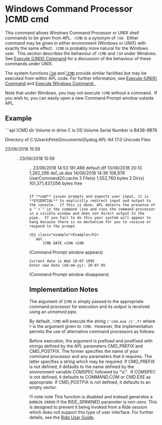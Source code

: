 <h1 class="heading"><span class="name">Windows Command Processor</span> <span class="command">)CMD cmd</span></h1>

This command allows Windows Command Processor or UNIX shell commands to be given from APL.  `)CMD` is a synonym of `)SH`.  Either command may be given in either environment (Windows or UNIX) with exactly the same effect.  `)CMD` is probably more natural for the Windows user.  This section describes the behaviour of `)CMD` and `)SH` under Windows.  See [Execute (UNIX) Command](sh.md) for a discussion of the behaviour of these commands under UNIX.

The system functions [`⎕SH`](../system-functions/execute-unix-command.md) and [`⎕CMD`](../system-functions/execute-windows-command.md) provide similar facilities but may be executed from within APL code. For further information, see [Execute (UNIX) Command](../system-functions/execute-unix-command.md) and [Execute Windows Command: ](../system-functions/execute-windows-command.md).

Note that under Windows, you may not execute `)CMD` without a command.  If you wish to, you can easily open a new Command Prompt window outside APL.

<h2 class="example">Example</h2>
```apl
     )CMD dir
 Volume in drive C is OS
 Volume Serial Number is B438-9B76

 Directory of C:\Users\Pete\Documents\Dyalog APL-64 17.0 Unicode Files

23/06/2018  15:59    <DIR>          .
23/06/2018  15:59    <DIR>          ..
23/06/2018  14:53           181,488 default.dlf
13/06/2018  20:13         1,262,296 def_uk.dse
14/06/2018  14:36           108,976 UserCommand20.cache
               3 File(s)      1,552,760 bytes
               2 Dir(s)  101,371,437,056 bytes free

```

If **cmd** issues prompts and expects user input, it is **ESSENTIAL** to explicitly redirect input and output to the console.  If this is done, APL detects the presence of a "`>`" in the command line and runs the command processor in a visible window and does not direct output to the pipe.  If you fail to do this your system will appear to hang because there is no mechanism for you to receive or respond to the prompt.

<h2 class="example">Example</h2>
```apl
      )CMD DATE <CON >CON
```

(Command Prompt window appears)
```apl
Current date is Wed 19-07-1995
Enter new date (dd-mm-yy): 20-07-95
```

(Command Prompt window disappears)

## Implementation Notes

The argument of )`CMD` is simply passed to the appropriate command processor for execution and its output is received using an *unnamed pipe*.

By default, `)CMD` will execute the string `('cmd.exe /c',Y)` where `Y` is the argument given to `)CMD`.  However, the implementation permits the use of alternative command processors as follows:

Before execution, the argument is prefixed and postfixed with strings defined by the APL parameters CMD_PREFIX and CMD_POSTFIX. The former specifies the name of your command processor and any parameters that it requires. The latter specifies a string which may be required. If CMD_PREFIX is not defined, it defaults to the name defined by the environment variable COMSPEC followed by "\c".  If COMSPEC is not defined, it defaults to COMMAND.COM or CMD.EXE as appropriate. If CMD_POSTFIX is not defined, it defaults to an empty vector.

!!! note
    note This function is disabled and instead generates a `DOMAIN ERROR` if the RIDE_SPAWNED parameter is non-zero. This is designed to prevent it being invoked from a Ride session which does not support this type of user interface. For further details, see the [Ride User Guide](https://dyalog.github.io/ride).


